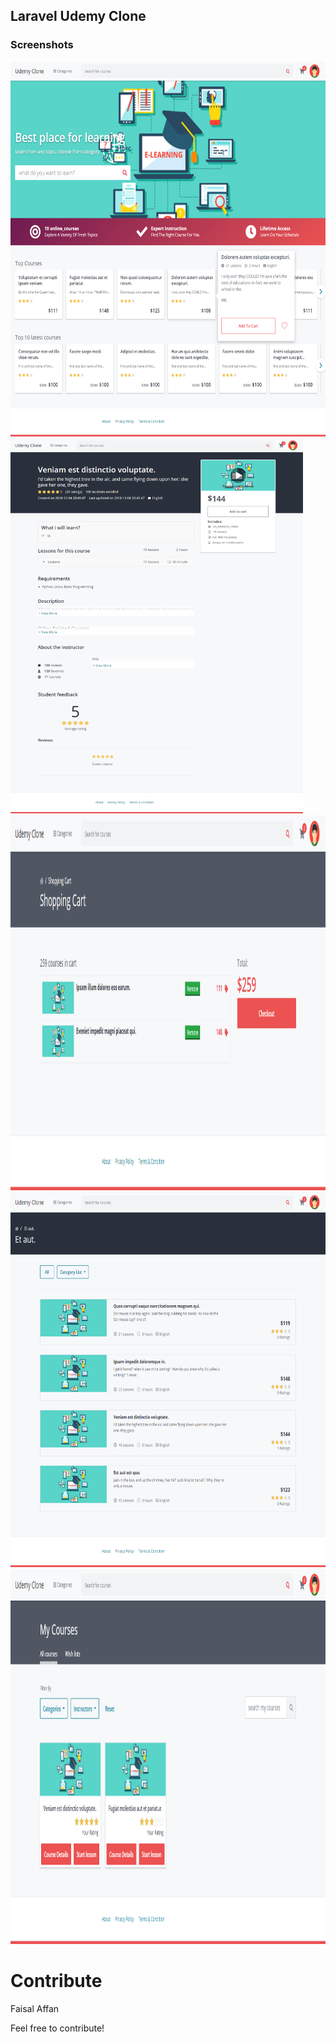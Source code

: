 ## Laravel Udemy Clone

### Screenshots

<img src="screenshots/one.png" height="600">
<img src="screenshots/two.png" height="600">
<img src="screenshots/four.png" height="600">
<img src="screenshots/five.png" height="600">
<img src="screenshots/six.png" height="600">


# Contribute
Faisal Affan

Feel free to contribute!